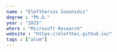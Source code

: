 ```yaml
---
name : "Eleftherios Ioannidis"
degree : "Ph.D."
year : "2025"
where : "Microsoft Research"
website : "https://elefthei.github.io/"
tags : ["alum"]
---
```

